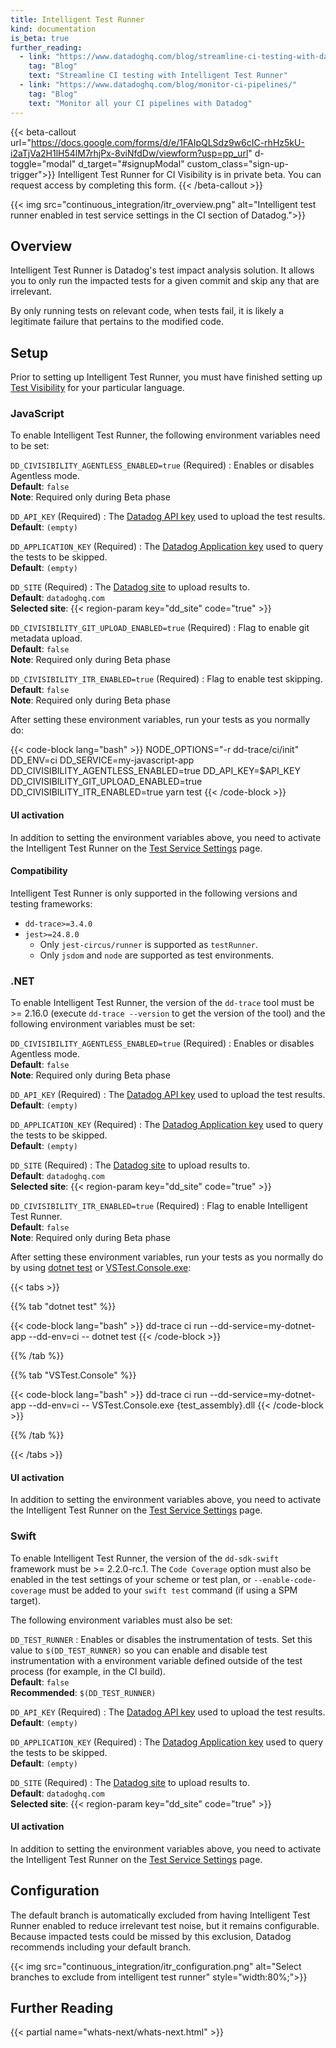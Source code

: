```yaml
---
title: Intelligent Test Runner
kind: documentation
is_beta: true
further_reading:
  - link: "https://www.datadoghq.com/blog/streamline-ci-testing-with-datadog-intelligent-test-runner/"
    tag: "Blog"
    text: "Streamline CI testing with Intelligent Test Runner"
  - link: "https://www.datadoghq.com/blog/monitor-ci-pipelines/"
    tag: "Blog"
    text: "Monitor all your CI pipelines with Datadog"
---
```

{{< beta-callout url="https://docs.google.com/forms/d/e/1FAIpQLSdz9w6cIC-rhHz5kU-i2aTjVa2H1lH54lM7rhjPx-8viNfdDw/viewform?usp=pp_url" d-toggle="modal" d_target="#signupModal" custom_class="sign-up-trigger">}}
Intelligent Test Runner for CI Visibility is in private beta. You can request access by completing this form.
{{< /beta-callout >}}

{{< img src="continuous_integration/itr_overview.png" alt="Intelligent test runner enabled in test service settings in the CI section of Datadog.">}}

## Overview

Intelligent Test Runner is Datadog's test impact analysis solution. It allows you to only run the impacted tests for a given commit and skip any that are irrelevant.

By only running tests on relevant code, when tests fail, it is likely a legitimate failure that pertains to the modified code.


## Setup

Prior to setting up Intelligent Test Runner, you must have finished setting up [Test Visibility][5] for your particular language.

### JavaScript

To enable Intelligent Test Runner, the following environment variables need to be set:

`DD_CIVISIBILITY_AGENTLESS_ENABLED=true` (Required)
: Enables or disables Agentless mode.<br/>
**Default**: `false`<br/>
**Note**: Required only during Beta phase

`DD_API_KEY` (Required)
: The [Datadog API key][1] used to upload the test results.<br/>
**Default**: `(empty)`

`DD_APPLICATION_KEY` (Required)
: The [Datadog Application key][2] used to query the tests to be skipped.<br/>
**Default**: `(empty)`

`DD_SITE` (Required)
: The [Datadog site][3] to upload results to.<br/>
**Default**: `datadoghq.com`<br/>
**Selected site**: {{< region-param key="dd_site" code="true" >}}

`DD_CIVISIBILITY_GIT_UPLOAD_ENABLED=true` (Required)
: Flag to enable git metadata upload.<br/>
**Default**: `false`<br/>
**Note**: Required only during Beta phase

`DD_CIVISIBILITY_ITR_ENABLED=true` (Required)
: Flag to enable test skipping. <br/>
**Default**: `false`<br/>
**Note**: Required only during Beta phase

After setting these environment variables, run your tests as you normally do:

{{< code-block lang="bash" >}}
NODE_OPTIONS="-r dd-trace/ci/init" DD_ENV=ci DD_SERVICE=my-javascript-app DD_CIVISIBILITY_AGENTLESS_ENABLED=true DD_API_KEY=$API_KEY DD_CIVISIBILITY_GIT_UPLOAD_ENABLED=true DD_CIVISIBILITY_ITR_ENABLED=true yarn test
{{< /code-block >}}

#### UI activation
In addition to setting the environment variables above, you need to activate the Intelligent Test Runner on the [Test Service Settings][4] page.

#### Compatibility

Intelligent Test Runner is only supported in the following versions and testing frameworks:

* `dd-trace>=3.4.0`
* `jest>=24.8.0`
  * Only `jest-circus/runner` is supported as `testRunner`.
  * Only `jsdom` and `node` are supported as test environments.

### .NET

To enable Intelligent Test Runner, the version of the `dd-trace` tool must be >= 2.16.0 (execute `dd-trace --version` to get the version of the tool) and the following environment variables must be set:

`DD_CIVISIBILITY_AGENTLESS_ENABLED=true` (Required)
: Enables or disables Agentless mode.<br/>
**Default**: `false`<br/>
**Note**: Required only during Beta phase

`DD_API_KEY` (Required)
: The [Datadog API key][1] used to upload the test results.<br/>
**Default**: `(empty)`

`DD_APPLICATION_KEY` (Required)
: The [Datadog Application key][2] used to query the tests to be skipped.<br/>
**Default**: `(empty)`

`DD_SITE` (Required)
: The [Datadog site][3] to upload results to.<br/>
**Default**: `datadoghq.com`<br/>
**Selected site**: {{< region-param key="dd_site" code="true" >}}

`DD_CIVISIBILITY_ITR_ENABLED=true` (Required)
: Flag to enable Intelligent Test Runner. <br/>
**Default**: `false`<br/>
**Note**: Required only during Beta phase

After setting these environment variables, run your tests as you normally do by using [dotnet test][6] or [VSTest.Console.exe][7]:

{{< tabs >}}

{{% tab "dotnet test" %}}


{{< code-block lang="bash" >}}
dd-trace ci run --dd-service=my-dotnet-app --dd-env=ci -- dotnet test
{{< /code-block >}}

{{% /tab %}}

{{% tab "VSTest.Console" %}}


{{< code-block lang="bash" >}}
dd-trace ci run --dd-service=my-dotnet-app --dd-env=ci -- VSTest.Console.exe {test_assembly}.dll
{{< /code-block >}}

{{% /tab %}}

{{< /tabs >}}

#### UI activation

In addition to setting the environment variables above, you need to activate the Intelligent Test Runner on the [Test Service Settings][4] page.

### Swift

To enable Intelligent Test Runner, the version of the `dd-sdk-swift` framework must be >= 2.2.0-rc.1. The `Code Coverage` option must also be enabled in the test settings of your scheme or test plan, or  `--enable-code-coverage` must be added to your `swift test` command (if using a SPM target).

The following environment variables must also be set:

`DD_TEST_RUNNER`
: Enables or disables the instrumentation of tests. Set this value to `$(DD_TEST_RUNNER)` so you can enable and disable test instrumentation with a environment variable defined outside of the test process (for example, in the CI build).<br/>
**Default**: `false`<br/>
**Recommended**: `$(DD_TEST_RUNNER)`

`DD_API_KEY` (Required)
: The [Datadog API key][1] used to upload the test results.<br/>
**Default**: `(empty)`

`DD_APPLICATION_KEY` (Required)
: The [Datadog Application key][2] used to query the tests to be skipped.<br/>
**Default**: `(empty)`

`DD_SITE` (Required)
: The [Datadog site][3] to upload results to.<br/>
**Default**: `datadoghq.com`<br/>
**Selected site**: {{< region-param key="dd_site" code="true" >}}

#### UI activation

In addition to setting the environment variables above, you need to activate the Intelligent Test Runner on the [Test Service Settings][4] page.

## Configuration

The default branch is automatically excluded from having Intelligent Test Runner enabled to reduce irrelevant test noise, but it remains configurable. Because impacted tests could be missed by this exclusion, Datadog recommends including your default branch.

{{< img src="continuous_integration/itr_configuration.png" alt="Select branches to exclude from intelligent test runner" style="width:80%;">}}


## Further Reading

{{< partial name="whats-next/whats-next.html" >}}

[1]: https://app.datadoghq.com/organization-settings/api-keys
[2]: https://app.datadoghq.com/organization-settings/application-keys
[3]: /getting_started/site/
[4]: https://app.datadoghq.com/ci/settings/test-service
[5]: /continuous_integration/tests/
[6]: https://docs.microsoft.com/en-us/dotnet/core/tools/dotnet-test
[7]: https://docs.microsoft.com/en-us/visualstudio/test/vstest-console-options
